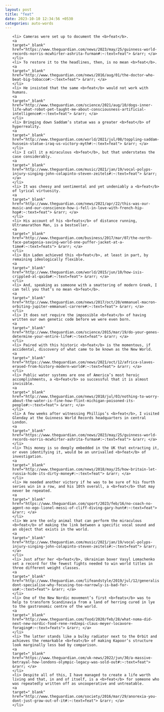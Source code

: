 ```yaml
---
layout: post
title: "feat"
date: 2023-10-10 12:34:56 +0530
categories: auto-words
---
```

<ol>

    <li> Cameras were set up to document the <b>feat</b>.
    <a 
    target="_blank" 
    href="https://www.theguardian.com/news/2023/may/25/guinness-world-records-norris-mcwhirter-ashrita-furman#:~:text=feat"> &rarr; </a>
    </li>
    <li> To restore it to the headlines, then, is no mean <b>feat</b>.
    <a 
    target="_blank" 
    href="http://www.theguardian.com/news/2016/aug/01/the-doctor-who-beat-big-tobacco#:~:text=feat"> &rarr; </a>
    </li>
    <li> He insisted that the same <b>feat</b> would not work with humans.
    <a 
    target="_blank" 
    href="http://www.theguardian.com/science/2021/aug/10/dogs-inner-life-what-robot-pet-taught-me-about-consciousness-artificial-intelligence#:~:text=feat"> &rarr; </a>
    </li>
    <li> Bringing down Saddam’s statue was a greater <b>feat</b> of hyperreality.
    <a 
    target="_blank" 
    href="http://www.theguardian.com/world/2021/jul/08/toppling-saddam-hussein-statue-iraq-us-victory-myth#:~:text=feat"> &rarr; </a>
    </li>
    <li> I call it a miraculous <b>feat</b>, but that understates the case considerably.
    <a 
    target="_blank" 
    href="http://www.theguardian.com/music/2021/jan/19/vocal-polyps-injury-singing-john-colapinto-steven-zeitels#:~:text=feat"> &rarr; </a>
    </li>
    <li> It was cheesy and sentimental and yet undeniably a <b>feat</b> of lyrical virtuosity.
    <a 
    target="_blank" 
    href="http://www.theguardian.com/news/2021/apr/22/this-was-our-music-and-our-conscience-how-i-fell-in-love-with-french-hip-hop#:~:text=feat"> &rarr; </a>
    </li>
    <li> His account of his <b>feats</b> of distance running, Ultramarathon Man, is a bestseller.
    <a 
    target="_blank" 
    href="http://www.theguardian.com/business/2017/mar/07/the-north-face-patagonia-saving-world-one-puffer-jacket-at-a-time#:~:text=feats"> &rarr; </a>
    </li>
    <li> Bin Laden achieved this <b>feat</b>, at least in part, by remaining ideologically flexible.
    <a 
    target="_blank" 
    href="http://www.theguardian.com/world/2015/jun/10/how-isis-crippled-al-qaida#:~:text=feat"> &rarr; </a>
    </li>
    <li> And, speaking as someone with a smattering of modern Greek, I can tell you that’s no mean <b>feat</b>.
    <a 
    target="_blank" 
    href="http://www.theguardian.com/news/2017/oct/20/emmanuel-macron-orbiting-jupiter-emmanuel-carrere#:~:text=feat"> &rarr; </a>
    </li>
    <li> It does not require the impossible <b>feat</b> of having written our own genetic code before we were even born.
    <a 
    target="_blank" 
    href="http://www.theguardian.com/science/2015/mar/19/do-your-genes-determine-your-entire-life#:~:text=feat"> &rarr; </a>
    </li>
    <li> Paired with this historic <b>feat</b> is the momentous, if accidental, discovery of what came to be known as the New World.
    <a 
    target="_blank" 
    href="https://www.theguardian.com/news/2021/oct/12/africa-slaves-erased-from-history-modern-world#:~:text=feat"> &rarr; </a>
    </li>
    <li> Public water systems are one of America’s most heroic accomplishments, a <b>feat</b> so successful that it is almost invisible.
    <a 
    target="_blank" 
    href="http://www.theguardian.com/news/2018/jul/03/nothing-to-worry-about-the-water-is-fine-how-flint-michigan-poisoned-its-people#:~:text=feat"> &rarr; </a>
    </li>
    <li> A few weeks after witnessing Phillips’s <b>feat</b>, I visited Glenday at the Guinness World Records headquarters in central London.
    <a 
    target="_blank" 
    href="https://www.theguardian.com/news/2023/may/25/guinness-world-records-norris-mcwhirter-ashrita-furman#:~:text=feat"> &rarr; </a>
    </li>
    <li> This money is so deeply embedded in the UK that extracting it, or even identifying it, would be an unrivalled <b>feat</b> of investigation.
    <a 
    target="_blank" 
    href="http://www.theguardian.com/news/2018/may/25/how-britain-let-russia-hide-its-dirty-money#:~:text=feat"> &rarr; </a>
    </li>
    <li> He needed another victory if he was to be sure of his fourth series win in a row, and his 10th overall, a <b>feat</b> that may never be repeated.
    <a 
    target="_blank" 
    href="https://www.theguardian.com/sport/2023/feb/16/no-coach-no-agent-no-ego-lionel-messi-of-cliff-diving-gary-hunt#:~:text=feat"> &rarr; </a>
    </li>
    <li> We are the only animal that can perform the miraculous <b>feat</b> of making the link between a specific vocal sound and an object that exists in the world.
    <a 
    target="_blank" 
    href="http://www.theguardian.com/music/2021/jan/19/vocal-polyps-injury-singing-john-colapinto-steven-zeitels#:~:text=feat"> &rarr; </a>
    </li>
    <li> Just after her <b>feat</b>, Ukrainian boxer Vasyl Lomachenko set a record for the fewest fights needed to win world titles in three different weight classes.
    <a 
    target="_blank" 
    href="http://www.theguardian.com/lifeandstyle/2019/jul/12/generalise-dont-specialise-why-focusing-too-narrowly-is-bad-for-us#:~:text=feat"> &rarr; </a>
    </li>
    <li> One of the New Nordic movement’s first <b>feats</b> was to help to transform Scandinavia from a land of herring cured in lye to the gastronomic centre of the world.
    <a 
    target="_blank" 
    href="http://www.theguardian.com/food/2020/feb/28/what-noma-did-next-new-nordic-food-rene-redzepi-claus-meyer-locavore-foraging#:~:text=feats"> &rarr; </a>
    </li>
    <li> The latter stands like a bulky radiator next to the Orbit and achieves the remarkable <b>feat</b> of making Kapoor’s structure look marginally less bad by comparison.
    <a 
    target="_blank" 
    href="https://www.theguardian.com/uk-news/2022/jun/30/a-massive-betrayal-how-londons-olympic-legacy-was-sold-out#:~:text=feat"> &rarr; </a>
    </li>
    <li> Despite all of this, I have managed to create a life worth living and that, in and of itself, is a <b>feat</b> for someone who was repeatedly written off as uncooperative and untreatable.
    <a 
    target="_blank" 
    href="http://www.theguardian.com/society/2016/mar/29/anorexia-you-dont-just-grow-out-of-it#:~:text=feat"> &rarr; </a>
    </li>